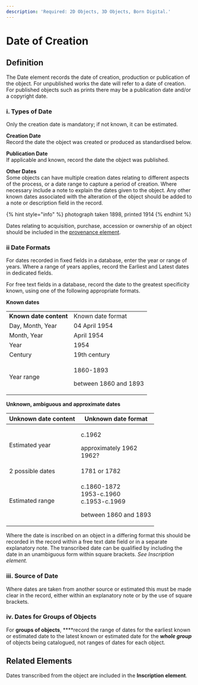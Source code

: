```yaml
---
description: 'Required: 2D Objects, 3D Objects, Born Digital.'
---
```


# Date of Creation

## Definition

The Date element records the date of creation, production or publication of the object. For unpublished works the date will refer to a date of creation. For published objects such as prints there may be a publication date and/or a copyright date.

### i. Types of Date

Only the creation date is mandatory; if not known, it can be estimated.

**Creation Date**\
Record the date the object was created or produced as standardised below.

**Publication Date**\
If applicable and known, record the date the object was published.

**Other Dates**\
Some objects can have multiple creation dates relating to different aspects of the process, or a date range to capture a period of creation. Where necessary include a note to explain the dates given to the object. Any other known dates associated with the alteration of the object should be added to a note or description field in the record.

{% hint style="info" %}
photograph taken 1898, printed 1914
{% endhint %}

Dates relating to acquisition, purchase, accession or ownership of an object should be included in the [provenance element](provenance.md).

### ii Date Formats

For dates recorded in fixed fields in a database, enter the year or range of years. Where a range of years applies, record the Earliest and Latest dates in dedicated fields.

For free text fields in a database, record the date to the greatest specificity known, using one of the following appropriate formats.

**Known dates**

|                        |                                              |
| ---------------------- | -------------------------------------------- |
| **Known date content** | Known date format                            |
| Day, Month, Year       | 04 April 1954                                |
| Month, Year            | April 1954                                   |
| Year                   | 1954                                         |
| Century                | 19th century                                 |
| Year range             | <p>1860-1893</p><p>between 1860 and 1893</p> |

**Unknown, ambiguous and approximate dates**

| Unknown date content | Unknown date format                                                            |
| -------------------- | ------------------------------------------------------------------------------ |
| Estimated year       | <p>c.1962</p><p>approximately 1962<br>1962?</p>                                |
| 2 possible dates     | 1781 or 1782                                                                   |
| Estimated range      | <p>c.1860-1872<br>1953-c.1960<br>c.1953-c.1969</p><p>between 1860 and 1893</p> |

Where the date is inscribed on an object in a differing format this should be recorded in the record within a free text date field or in a separate explanatory note. The transcribed date can be qualified by including the date in an unambiguous form within square brackets. _See Inscription element._

### iii. Source of Date

Where dates are taken from another source or estimated this must be made clear in the record, either within an explanatory note or by the use of square brackets.

### iv. Dates for Groups of Objects

For **groups of objects**, \*\*\*\*record the range of dates for the earliest known or estimated date to the latest known or estimated date for the _**whole group**_ of objects being catalogued, not ranges of dates for each object.

## Related Elements

Dates transcribed from the object are included in the **Inscription element**.
